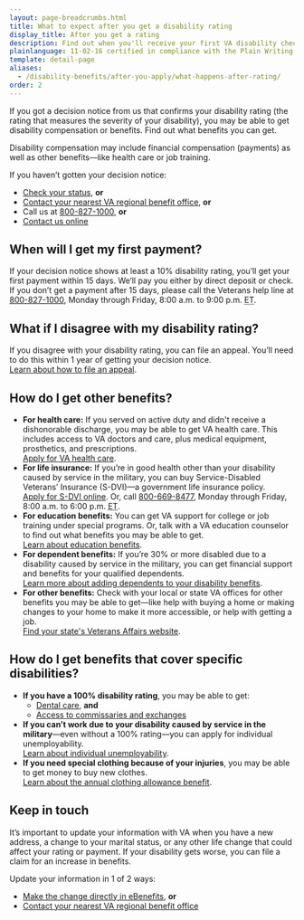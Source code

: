 ```yaml
---
layout: page-breadcrumbs.html
title: What to expect after you get a disability rating
display_title: After you get a rating
description: Find out when you'll receive your first VA disability check and what to expect after you get a disability rating for a service-connected condition.
plainlanguage: 11-02-16 certified in compliance with the Plain Writing Act
template: detail-page
aliases:
  - /disability-benefits/after-you-apply/what-happens-after-rating/
order: 2
---
```


<div itemscope itemtype="http://schema.org/FAQPage">
<div itemprop="description" class="va-introtext">

If you got a decision notice from us that confirms your disability rating (the rating that measures the severity of your disability), you may be able to get disability compensation or benefits. Find out what benefits you can get.

</div>

<div class="call-out usa-content" markdown="1">

Disability compensation may include financial compensation (payments) as well as other benefits—like health care or job training.

If you haven’t gotten your decision notice:

- [Check your status](/track-claims/), **or**
- [Contact your nearest VA regional benefit office](/find-locations/?facilityType=benefits), **or**
- Call us at <a href="tel:+1-800-827-1000">800-827-1000</a>, **or**
- [Contact us online](https://iris.custhelp.com/app/ask/session/L3RpbWUvMTQ4MTgwOTI0My9zaWQvbnNTbnViNm4%3D)
</div>

<div itemscope itemtype="http://schema.org/Question">

<h2 itemprop="name">When will I get my first payment?</h2>
<div itemprop="acceptedAnswer" itemscope itemtype="http://schema.org/Answer">
<div itemprop="text">

If your decision notice shows at least a 10% disability rating, you’ll get your first payment within 15 days. We’ll pay you either by direct deposit or check. If you don’t get a payment after 15 days, please call the Veterans help line at <a href="tel:+1-800-827-1000">800-827-1000</a>, Monday through Friday, 8:00 a.m. to 9:00 p.m. <abbr title="eastern time">ET</abbr>.

</div>
</div>
</div>

<div itemscope itemtype="http://schema.org/Question">

<h2 itemprop="name">What if I disagree with my disability rating?</h2>
<div itemprop="acceptedAnswer" itemscope itemtype="http://schema.org/Answer">
<div itemprop="text">

If you disagree with your disability rating, you can file an appeal. You’ll need to do this within 1 year of getting your decision notice. <br>
[Learn about how to file an appeal](/disability/file-an-appeal/).

</div>
</div>
</div>

<div itemscope itemtype="http://schema.org/Question">

<h2 itemprop="name">How do I get other benefits?</h2>
<div itemprop="acceptedAnswer" itemscope itemtype="http://schema.org/Answer">
<div itemprop="text">

- **For health care:** If you served on active duty and didn't receive a dishonorable discharge, you may be able to get VA health care. This includes access to VA doctors and care, plus medical equipment, prosthetics, and prescriptions. <br>
[Apply for VA health care](/health-care/how-to-apply/).
- **For life insurance:** If you’re in good health other than your disability caused by service in the military, you can buy Service-Disabled Veterans’ Insurance (S-DVI)—a government life insurance policy.<br>
[Apply for S-DVI online](https://www.benefits.va.gov/insurance/s-dvi.asp). Or, call <a href="tel:+18006698477">800-669-8477</a>, Monday through Friday, 8:00 a.m. to 6:00 p.m. <abbr title="eastern time">ET</abbr>.
- **For education benefits:** You can get VA support for college or job training under special programs. Or, talk with a VA education counselor to find out what benefits you may be able to get. <br>
[Learn about education benefits](/education/).
- **For dependent benefits:** If you’re 30% or more disabled due to a disability caused by service in the military, you can get financial support and benefits for your qualified dependents.<br>
[Learn more about adding dependents to your disability benefits](/disability/add-remove-dependent/).
- **For other benefits:** Check with your local or state VA offices for other benefits you may be able to get—like help with buying a home or making changes to your home to make it more accessible, or help with getting a job. <br>
[Find your state's Veterans Affairs website](https://www.va.gov/statedva.htm).

</div>
</div>
</div>

<div itemscope itemtype="http://schema.org/Question">

<h2 itemprop="name"> How do I get benefits that cover specific disabilities?</h2>
<div itemprop="acceptedAnswer" itemscope itemtype="http://schema.org/Answer">
<div itemprop="text">

- **If you have a 100% disability rating**, you may be able to get:
  - [Dental care](/disability/eligibility/special-claims/dental-care/), **and**
  - [Access to commissaries and exchanges](http://www.militaryonesource.mil/on-and-off-base-living/commissaries-exchanges)
- **If you can’t work due to your disability caused by service in the military**—even without a 100% rating—you can apply for individual unemployability. <br>
[Learn about individual unemployability](/disability/eligibility/special-claims/unemployability/).
- **If you need special clothing because of your injuries**, you may be able to get money to buy new clothes. <br>
[Learn about the annual clothing allowance benefit](/disability/eligibility/special-claims/clothing-allowance/).

</div>
</div>
</div>
</div>

## Keep in touch
It’s important to update your information with VA when you have a new address, a change to your marital status, or any other life change that could affect your rating or payment. If your disability gets worse, you can file a claim for an increase in benefits.

Update your information in 1 of 2 ways:
- [Make the change directly in eBenefits](https://www.ebenefits.va.gov/ebenefits/about/feature?feature=dependent-compensation), **or**
- [Contact your nearest VA regional benefit office](/find-locations/?facilityType=benefits)
